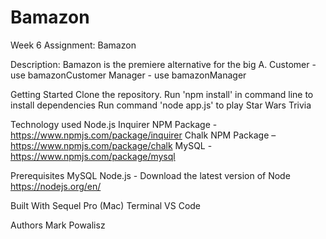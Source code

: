 # Bamazon
Week 6 Assignment: Bamazon

Description: Bamazon is the premiere alternative for the big A.
  Customer - use bamazonCustomer
  Manager - use bamazonManager

Getting Started
  Clone the repository.
  Run 'npm install' in command line to install dependencies
  Run command 'node app.js' to play Star Wars Trivia

Technology used
  Node.js
  Inquirer NPM Package - https://www.npmjs.com/package/inquirer
  Chalk NPM Package – https://www.npmjs.com/package/chalk
  MySQL - https://www.npmjs.com/package/mysql

Prerequisites
  MySQL
  Node.js - Download the latest version of Node https://nodejs.org/en/

Built With
  Sequel Pro (Mac)
  Terminal
  VS Code

Authors
Mark Powalisz
